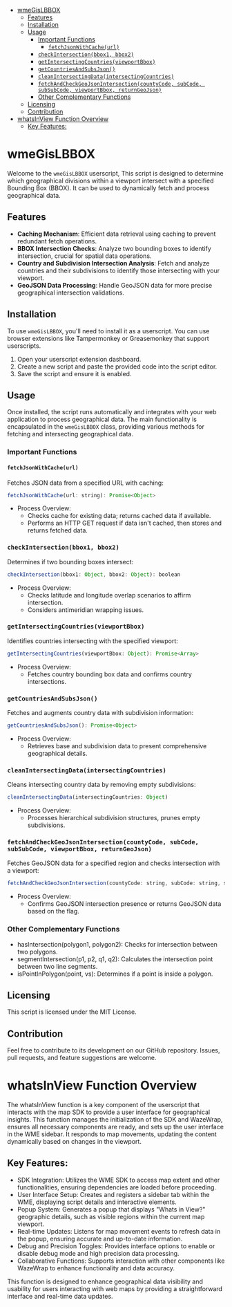 - [wmeGisLBBOX](#wmegislbbox)
  - [Features](#features)
  - [Installation](#installation)
  - [Usage](#usage)
    - [Important Functions](#important-functions)
      - [`fetchJsonWithCache(url)`](#fetchjsonwithcacheurl)
    - [`checkIntersection(bbox1, bbox2)`](#checkintersectionbbox1-bbox2)
    - [`getIntersectingCountries(viewportBbox)`](#getintersectingcountriesviewportbbox)
    - [`getCountriesAndSubsJson()`](#getcountriesandsubsjson)
    - [`cleanIntersectingData(intersectingCountries)`](#cleanintersectingdataintersectingcountries)
    - [`fetchAndCheckGeoJsonIntersection(countyCode, subCode, subSubCode, viewportBbox, returnGeoJson)`](#fetchandcheckgeojsonintersectioncountycode-subcode-subsubcode-viewportbbox-returngeojson)
    - [Other Complementary Functions](#other-complementary-functions)
  - [Licensing](#licensing)
  - [Contribution](#contribution)
- [whatsInView Function Overview](#whatsinview-function-overview)
  - [Key Features:](#key-features)

# wmeGisLBBOX

Welcome to the `wmeGisLBBOX` userscript, This script is designed to determine which geographical divisions within a viewport intersect with a specified Bounding Box (BBOX). It can be used to dynamically fetch and process geographical data.

## Features

- **Caching Mechanism**: Efficient data retrieval using caching to prevent redundant fetch operations.
- **BBOX Intersection Checks**: Analyze two bounding boxes to identify intersection, crucial for spatial data operations.
- **Country and Subdivision Intersection Analysis**: Fetch and analyze countries and their subdivisions to identify those intersecting with your viewport.
- **GeoJSON Data Processing**: Handle GeoJSON data for more precise geographical intersection validations.

## Installation

To use `wmeGisLBBOX`, you'll need to install it as a userscript. You can use browser extensions like Tampermonkey or Greasemonkey that support userscripts.

1. Open your userscript extension dashboard.
2. Create a new script and paste the provided code into the script editor.
3. Save the script and ensure it is enabled.

## Usage

Once installed, the script runs automatically and integrates with your web application to process geographical data. The main functionality is encapsulated in the `wmeGisLBBOX` class, providing various methods for fetching and intersecting geographical data.

### Important Functions

#### `fetchJsonWithCache(url)`

Fetches JSON data from a specified URL with caching:

```javascript
fetchJsonWithCache(url: string): Promise<Object>
```

- Process Overview:
  - Checks cache for existing data; returns cached data if available.
  - Performs an HTTP GET request if data isn't cached, then stores and returns fetched data.

### `checkIntersection(bbox1, bbox2)`

Determines if two bounding boxes intersect:

```javascript
checkIntersection(bbox1: Object, bbox2: Object): boolean
```

- Process Overview:
  - Checks latitude and longitude overlap scenarios to affirm intersection.
  - Considers antimeridian wrapping issues.

### `getIntersectingCountries(viewportBbox)`

Identifies countries intersecting with the specified viewport:

```javascript
getIntersectingCountries(viewportBbox: Object): Promise<Array>
```

- Process Overview:
  - Fetches country bounding box data and confirms country intersections.

### `getCountriesAndSubsJson()`

Fetches and augments country data with subdivision information:

```javascript
getCountriesAndSubsJson(): Promise<Object>
```

- Process Overview:
  - Retrieves base and subdivision data to present comprehensive geographical details.

### `cleanIntersectingData(intersectingCountries)`

Cleans intersecting country data by removing empty subdivisions:

```javascript
cleanIntersectingData(intersectingCountries: Object)
```

- Process Overview:
  - Processes hierarchical subdivision structures, prunes empty subdivisions.

### `fetchAndCheckGeoJsonIntersection(countyCode, subCode, subSubCode, viewportBbox, returnGeoJson)`

Fetches GeoJSON data for a specified region and checks intersection with a viewport:

```javascript
fetchAndCheckGeoJsonIntersection(countyCode: string, subCode: string, subSubCode: string, viewportBbox: Object, returnGeoJson: boolean): Promise<boolean|Object>
```

- Process Overview:
  - Confirms GeoJSON intersection presence or returns GeoJSON data based on the flag.

### Other Complementary Functions

- hasIntersection(polygon1, polygon2): Checks for intersection between two polygons.
- segmentIntersection(p1, p2, q1, q2): Calculates the intersection point between two line segments.
- isPointInPolygon(point, vs): Determines if a point is inside a polygon.

## Licensing

This script is licensed under the MIT License.

## Contribution

Feel free to contribute to its development on our GitHub repository. Issues, pull requests, and feature suggestions are welcome.

# whatsInView Function Overview

The whatsInView function is a key component of the userscript that interacts with the map SDK to provide a user interface for geographical insights. This function manages the initialization of the SDK and WazeWrap, ensures all necessary components are ready, and sets up the user interface in the WME sidebar. It responds to map movements, updating the content dynamically based on changes in the viewport.

## Key Features:

- SDK Integration: Utilizes the WME SDK to access map extent and other functionalities, ensuring dependencies are loaded before proceeding.
- User Interface Setup: Creates and registers a sidebar tab within the WME, displaying script details and interactive elements.
- Popup System: Generates a popup that displays "Whats in View?" geographic details, such as visible regions within the current map viewport.
- Real-time Updates: Listens for map movement events to refresh data in the popup, ensuring accurate and up-to-date information.
- Debug and Precision Toggles: Provides interface options to enable or disable debug mode and high precision data processing.
- Collaborative Functions: Supports interaction with other components like WazeWrap to enhance functionality and data accuracy.

This function is designed to enhance geographical data visibility and usability for users interacting with web maps by providing a straightforward interface and real-time data updates.

